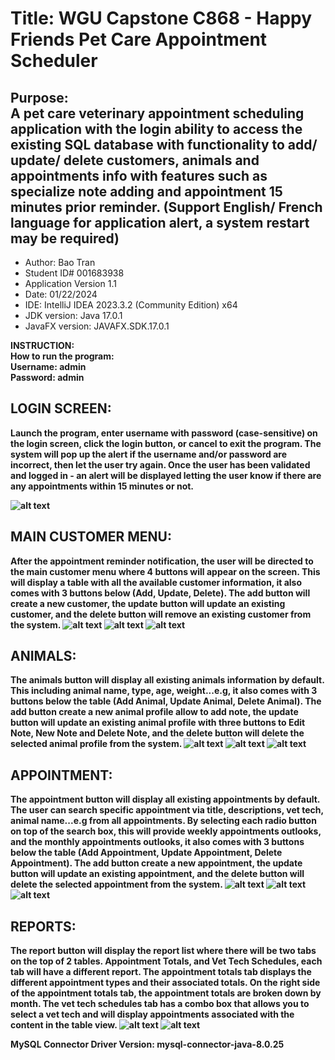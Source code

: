 <h1>Title: WGU Capstone C868 - Happy Friends Pet Care Appointment Scheduler</h1>
<h2>Purpose: <br>
A pet care veterinary appointment scheduling application with the login ability to access
the existing SQL database with functionality 
to add/ update/ delete customers, animals and appointments info with features such as specialize note adding 
and appointment 15 minutes prior reminder.
(Support English/ French language for application alert, a system restart may be required)
</h2>
<ul>
  <li>Author: Bao Tran</li>
  <li>Student ID# 001683938</li>
  <li>Application Version 1.1</li>
  <li>Date: 01/22/2024</li>
  <li>IDE: IntelliJ IDEA 2023.3.2 (Community Edition) x64</li>
  <li>JDK version: Java 17.0.1</li>
  <li>JavaFX version: JAVAFX.SDK.17.0.1</li>
</ul>



<b>INSTRUCTION:<b> <br>
How to run the program: <br>
Username: admin <br>
Password: admin


<h2>LOGIN SCREEN:</h2>
<p>Launch the program, enter username with password (case-sensitive) on the login screen, click the login button, 
or cancel to exit the program.
The system will pop up the alert if the username and/or password are incorrect, then let the user try again.
Once the user has been validated and logged in - an alert will be displayed letting the user know if there are 
any appointments within 15 minutes or not.</p>
<img src="Screenshots/LOGIN.png" alt="alt text" title="Login" />




<h2>MAIN CUSTOMER MENU:</h2>
<p>After the appointment reminder notification, the user will be directed to the main customer menu where 4 buttons will appear on the screen. 
This will display a table with all the available customer information, it also comes with 3 buttons below (Add, Update, Delete).
The add button will create a new customer, the update button will update an existing customer, 
and the delete button will remove an existing customer from the system.
<img src="Screenshots/MAIN MENU.png" alt="alt text" title="MainMenu" />

<img src="Screenshots/CUSTOMER - ADD.png" alt="alt text" title="CustomerAdd" />
<img src="Screenshots/CUSTOMER - UPDATE.png" alt="alt text" title="CustomerUpdate" />
</p>


<h2>ANIMALS:</h2>
<p>The animals button will display all existing animals information by default. This including animal name, type, age, weight...e.g, 
it also comes with 3 buttons below the table (Add Animal, Update Animal, Delete Animal). 
The add button create a new animal profile allow to add note, the update button will update an existing animal profile with three buttons to Edit Note, New Note and Delete Note, and
the delete button will delete the selected animal profile from the system.
<img src="Screenshots/ANIMAL TABLE.png" alt="alt text" title="AnimalTable" />
<img src="Screenshots/ANIMAL - ADD.png" alt="alt text" title="AnimalAdd" />
<img src="Screenshots/ANIMAL - UPDATE.png" alt="alt text" title="AnimalUpdate" />
</p>



<h2>APPOINTMENT:</h2>
<p>The appointment button will display all existing appointments by default. The user can search specific appointment via title, descriptions, vet tech, animal name...e.g
from all appointments. By selecting each radio button on top of the search box, this will provide weekly appointments outlooks, and the
monthly appointments outlooks, it also comes with 3 buttons below the table (Add Appointment, Update Appointment, Delete Appointment). 
The add button create a new appointment, the update button will update an existing appointment, and the delete button will delete the selected appointment from the system.
<img src="Screenshots/APPOINTMENT TABLE.png" alt="alt text" title="AppTable" />
<img src="Screenshots/APPOINTMENT - ADD.png" alt="alt text" title="AppAdd" />
<img src="Screenshots/APPOINTMENT - UPDATE.png" alt="alt text" title="AppUpdate" />
</p>

<h2>REPORTS:</h2>
<p>The report button will display the report list where there will be two tabs on the top of 2 tables. Appointment Totals, and Vet Tech Schedules, each tab will have a different report.
The appointment totals tab displays the different appointment types and their associated totals. On the right side of the appointment totals tab, the appointment totals are broken down by month.
The vet tech schedules tab has a combo box that allows you to select a vet tech and will display appointments associated with the content in the table view.
<img src="Screenshots/APP REPORT.png" alt="alt text" title="AppReport" />
<img src="Screenshots/VET TECH REPORT.png" alt="alt text" title="VetReport" />
</p>

<p>MySQL Connector Driver Version: mysql-connector-java-8.0.25</p>
